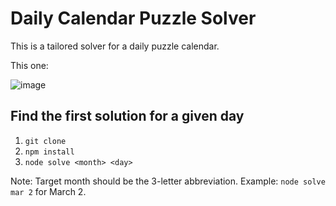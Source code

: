 # Daily Calendar Puzzle Solver

This is a tailored solver for a daily puzzle calendar.

This one:

![image](https://github.com/user-attachments/assets/4b1542f2-05dd-401b-b5cf-69e5ac4e2610)

## Find the first solution for a given day

1. `git clone`
2. `npm install`
3. `node solve <month> <day>`

Note: Target month should be the 3-letter abbreviation. Example: `node solve mar 2` for March 2.
